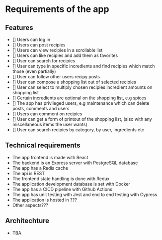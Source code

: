 # Requirements of the app

## Features
- [] Users can log in
- [] Users can post recipies
- [] Users can view recipies in a scrollable list
- [] Users can like recipies and add them as favorites
- [] User can search for recipies
- [] User can type in specific incredients and find recipies which match those (even partially)
- [] User can follow other users recipy posts
- [] User can compose a shopping list out of selected recipies
- [] User can select to multiply chosen recipies incredient amounts on shopping list
- [] Certain incredients are optional on the shopping list, e.g spices
- [] The app has privileged users, e.g maintenance which can delete posts, comments and users
- [] Users can comment on recipies
- [] User can get a form of printout of the shopping list, (also with any miscellaneous items the user wants)
- [] User can search recipies by category, by user, ingredients etc

## Technical requirements
- The app frontend is made with React
- The backend is an Express server with PostgreSQL database
- The app has a Redis cache
- The api is REST
- The frontend state handling is done with Redux
- The application development database is set with Docker
- The app has a CICD pipeline with Github Actions
- The app has unit testing with Jest and end to end testing with Cypress
- The application is hosted in ???
- Other aspects???

## Architechture
- TBA